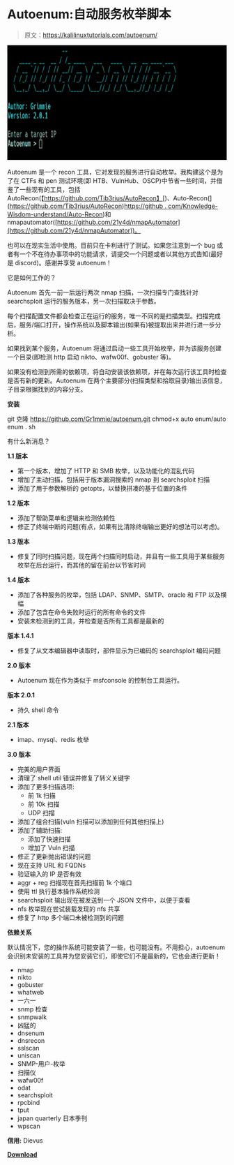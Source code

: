 # Autoenum:自动服务枚举脚本

> 原文：<https://kalilinuxtutorials.com/autoenum/>

[![Autoenum : Automatic Service Enumeration Script](img//64e7f9cb176426892d1ffbdb3bdd08be.png "Autoenum : Automatic Service Enumeration Script")](https://1.bp.blogspot.com/-DJDKvtuJqiY/Xx3KeRD3TqI/AAAAAAAAHHI/6di6F4yI_XonCO4B-ZlglUrz6dBQjv3agCLcBGAsYHQ/s1600/Autoenum%25281%2529.png)

Autoenum 是一个 recon 工具，它对发现的服务进行自动枚举。我构建这个是为了在 CTFs 和 pen 测试环境(即 HTB、VulnHub、OSCP)中节省一些时间，并借鉴了一些现有的工具，包括 AutoRecon(【https://github.com/Tib3rius/AutoRecon】[)、Auto-Recon(](https://github.com/Tib3rius/AutoRecon)[https://github . com/Knowledge-Wisdom-understand/Auto-Recon](https://github.com/Knowledge-Wisdom-Understanding/Auto-Recon))和 nmapautomator([https://github.com/21y4d/nmapAutomator](https://github.com/21y4d/nmapAutomator))。

也可以在现实生活中使用。目前只在卡利进行了测试。如果您注意到一个 bug 或者有一个不在待办事项中的功能请求，请提交一个问题或者以其他方式告知(最好是 discord)。感谢并享受 autoenum！

它是如何工作的？

Autoenum 首先一前一后运行两次 nmap 扫描，一次扫描专门查找针对 searchsploit 运行的服务版本，另一次扫描取决于参数。

每个扫描配置文件都会检查正在运行的服务，唯一不同的是扫描类型。扫描完成后，服务/端口打开，操作系统以及脚本输出(如果有)被提取出来并进行进一步分析。

如果找到某个服务，Autoenum 将通过启动一些工具开始枚举，并为该服务创建一个目录(即检测 http 启动 nikto、wafw00f、gobuster 等)。

如果没有检测到所需的依赖项，将自动安装该依赖项，并在每次运行该工具时检查是否有新的更新。Autoenum 在两个主要部分(扫描类型和拾取目录)输出该信息，子目录根据找到的内容分支。

**安装**

git 克隆 https://github.com/Gr1mmie/autoenum.git
chmod+x auto enum/auto enum . sh

有什么新消息？

**1.1 版本**

*   第一个版本，增加了 HTTP 和 SMB 枚举，以及功能化的混乱代码
*   增加了主动扫描，包括用于版本漏洞搜索的 nmap 到 searchsploit 扫描
*   添加了用于参数解析的 getopts，以替换拼凑的基于位置的条件

**1.2 版本**

*   添加了帮助菜单和逻辑来检测依赖性
*   修正了终端中断的问题(有点，如果有比清除终端输出更好的想法可以考虑)。

**1.3 版本**

*   修复了同时扫描问题，现在两个扫描同时启动，并且有一些工具用于某些服务枚举在后台运行，而其他的留在前台以节省时间

**1.4 版本**

*   添加了各种服务的枚举，包括 LDAP、SNMP、SMTP、oracle 和 FTP 以及横幅
*   添加了包含在命令失败时运行的所有命令的文件
*   安装未检测到的工具，并检查是否所有工具都是最新的

**版本 1.4.1**

*   修复了从文本编辑器中读取时，部件显示为已编码的 searchsploit 编码问题

**2.0 版本**

*   Autoenum 现在作为类似于 msfconsole 的控制台工具运行。

**版本 2.0.1**

*   持久 shell 命令

**2.1 版本**

*   imap、mysql、redis 枚举

**3.0 版本**

*   完美的用户界面
*   清理了 shell util 错误并修复了转义关键字
*   添加了更多扫描选项:
    *   前 1k 扫描
    *   前 10k 扫描
    *   UDP 扫描
*   添加了组合扫描(vuln 扫描可以添加到任何其他扫描上)
*   添加了辅助扫描:
    *   添加了快速扫描
    *   增加了 Vuln 扫描
*   修正了更新抛出错误的问题
*   现在支持 URL 和 FQDNs
*   验证输入的 IP 是否有效
*   aggr + reg 扫描现在首先扫描前 1k 个端口
*   使用 ttl 执行基本操作系统检测
*   searchsploit 输出现在被发送到一个 JSON 文件中，以便于查看
*   nfs 枚举现在尝试装载发现的 nfs 共享
*   修复了 http 多个端口未被检测到的问题

**依赖关系**

默认情况下，您的操作系统可能安装了一些，也可能没有。不用担心，autoenum 会识别未安装的工具并为您安装它们，即使它们不是最新的，它也会进行更新！

*   nmap
*   nikto
*   gobuster
*   whatweb
*   一六一
*   snmp 检查
*   snmpwalk
*   凶猛的
*   dnsenum
*   dnsrecon
*   sslscan
*   uniscan
*   SNMP-用户-枚举
*   扫描仪
*   wafw00f
*   odat
*   searchsploit
*   rpcbind
*   tput
*   japan quarterly 日本季刊
*   wpscan

**信用:** Dievus

[**Download**](https://github.com/Gr1mmie/autoenum)